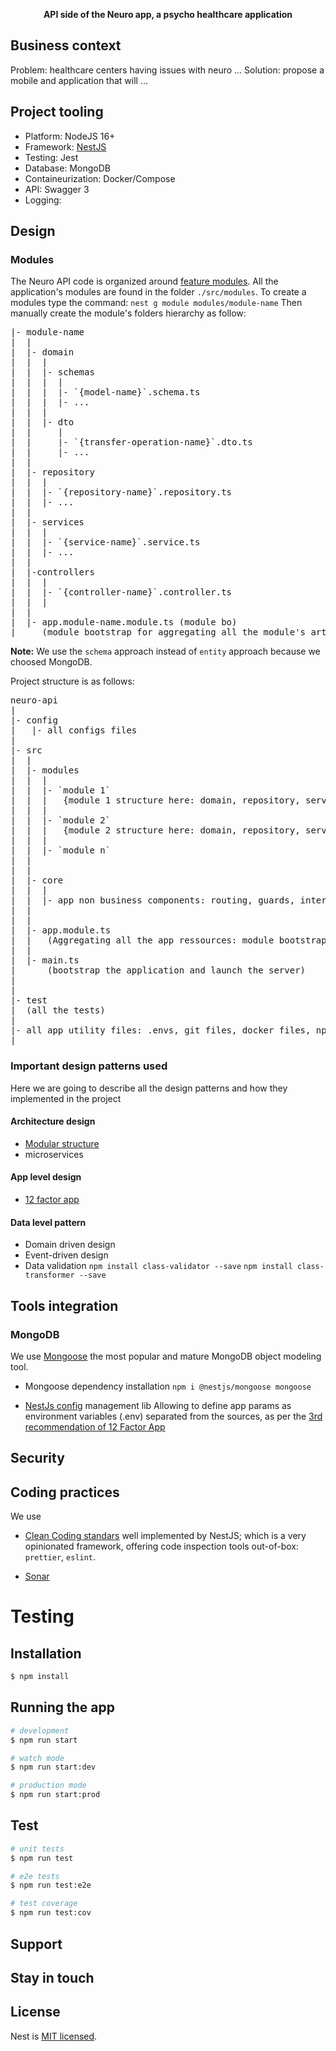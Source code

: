 <p align="center">
  <strong>API side of the Neuro app, a psycho healthcare application</strong>
</p>

## Business context
Problem: healthcare centers having issues with neuro ...
Solution: propose a mobile and application that will ...

## Project tooling

- Platform: NodeJS 16+
- Framework: [NestJS](https://docs.nestjs.com/)
- Testing: Jest
- Database: MongoDB
- Containeurization: Docker/Compose
- API: Swagger 3
- Logging: 


## Design

### Modules
The Neuro API code is organized around [feature modules](https://docs.nestjs.com/modules).
All the application's modules are found in the folder `./src/modules`.
To create a modules type the command: `nest g module modules/module-name`
Then manually create the module's folders hierarchy as follow:

<pre>
|- module-name
|  |
|  |- domain
|  |  |
|  |  |- schemas
|  |  |  |
|  |  |  |- `{model-name}`.schema.ts
|  |  |  |- ...
|  |  |  
|  |  |- dto
|  |     |
|  |     |- `{transfer-operation-name}`.dto.ts
|  |     |- ...
|  |   
|  |- repository
|  |  |
|  |  |- `{repository-name}`.repository.ts
|  |  |- ...
|  |
|  |- services
|  |  |
|  |  |- `{service-name}`.service.ts
|  |  |- ...
|  |  
|  |-controllers
|  |  |
|  |  |- `{controller-name}`.controller.ts
|  |  |
|  |
|  |- app.module-name.module.ts (module bo)
|     (module bootstrap for aggregating all the module's artifacts)
</pre>


<strong>Note:</strong> We use the `schema` approach instead of `entity` approach because we choosed MongoDB.

Project structure is as follows:

<pre>
neuro-api
|
|- config
|   |- all configs files
|
|- src
|  |
|  |- modules
|  |  |
|  |  |- `module 1`
|  |  |   {module 1 structure here: domain, repository, services, controllers + module bootstap}
|  |  |
|  |  |- `module 2`
|  |  |   {module 2 structure here: domain, repository, services, controllers + module bootstap}
|  |  |
|  |  |- `module n`
|  |
|  |
|  |- core
|  |  |
|  |  |- app non business components: routing, guards, interception, session, loca-storage, etc.
|  |
|  |
|  |- app.module.ts
|  |   (Aggregating all the app ressources: module bootstraps, configs, core components)
|  |
|  |- main.ts
|      (bootstrap the application and launch the server)
|
|
|- test
|  (all the tests)
|  
|- all app utility files: .envs, git files, docker files, npm files (package*.json), ts files, etc.
|
</pre>

### Important design patterns used
Here we are going to describe all the design patterns and how they implemented in the project

#### Architecture design
- [Modular structure](https://docs.nestjs.com/modules)
- microservices

#### App level design
- [12 factor app](https://12factor)

#### Data level pattern
- Domain driven design
- Event-driven design
- Data validation
  `npm install class-validator --save`
  `npm install class-transformer --save`

## Tools integration

### MongoDB
We use [Mongoose](https://mongoosejs.com/) the most popular and mature MongoDB object modeling tool.
- Mongoose dependency installation
`npm i @nestjs/mongoose mongoose`

- [NestJs config](https://docs.nestjs.com/techniques/configuration) management lib 
Allowing to define app params as environment variables (.env) separated from the sources, as per the [3rd recommendation of 12 Factor App](https://12factor.net/config)

## Security

## Coding practices
We use 
- [Clean Coding standars](https://www.amazon.com/Clean-Code-Handbook-Software-Craftsmanship/dp/0132350882) well implemented by NestJS;
which is a very opinionated framework, offering code inspection tools out-of-box: `prettier`, `eslint`.

- [Sonar](https://www.sonarqube.org/)

# Testing

## Installation

```bash
$ npm install
```

## Running the app

```bash
# development
$ npm run start

# watch mode
$ npm run start:dev

# production mode
$ npm run start:prod
```

## Test

```bash
# unit tests
$ npm run test

# e2e tests
$ npm run test:e2e

# test coverage
$ npm run test:cov
```

## Support



## Stay in touch


## License

Nest is [MIT licensed](LICENSE).
